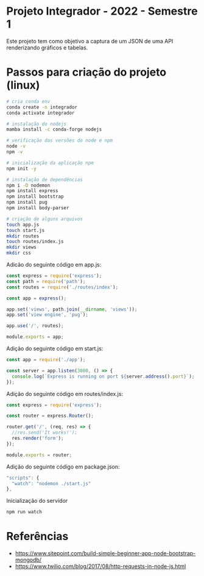 
# Projeto Integrador - 2022 - Semestre 1

Este projeto tem como objetivo a captura de um JSON de uma API renderizando gráficos e tabelas.

# Passos para criação do projeto (linux)

```sh
# cria conda env
conda create -n integrador
conda activate integrador

# instalação do nodejs
mamba install -c conda-forge nodejs

# verificação das versões do node e npm
node -v
npm -v

# inicialização da aplicação npm
npm init -y

# instalação de dependências
npm i -D nodemon
npm install express
npm install bootstrap
npm install pug
npm install body-parser

# criação de alguns arquivos
touch app.js
touch start.js
mkdir routes
touch routes/index.js
mkdir views
mkdir css
```

Adicão do seguinte código em app.js:

```js
const express = require('express');
const path = require('path');
const routes = require('./routes/index');

const app = express();

app.set('views', path.join(__dirname, 'views'));
app.set('view engine', 'pug');

app.use('/', routes);

module.exports = app;
```

Adição do seguinte código em start.js:

```js
const app = require('./app');

const server = app.listen(3000, () => {
  console.log(`Express is running on port ${server.address().port}`);
});
```

Adição do seguinte código em routes/index.js:

```js
const express = require('express');

const router = express.Router();

router.get('/', (req, res) => {
  //res.send('It works!');
  res.render('form');
});

module.exports = router;
```

Adição do seguinte código em package.json:

```js
"scripts": {
  "watch": "nodemon ./start.js"
},
```

Inicialização do servidor
```sh
npm run watch
```

# Referências

- https://www.sitepoint.com/build-simple-beginner-app-node-bootstrap-mongodb/
- https://www.twilio.com/blog/2017/08/http-requests-in-node-js.html
